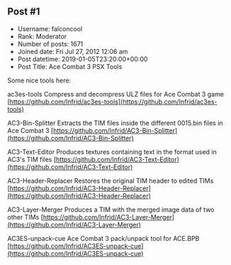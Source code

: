 ## Post #1
- Username: falconcool
- Rank: Moderator
- Number of posts: 1671
- Joined date: Fri Jul 27, 2012 12:06 am
- Post datetime: 2019-01-05T23:20:00+00:00
- Post Title: Ace Combat 3 PSX Tools

Some nice tools here:

 ac3es-tools
Compress and decompress ULZ files for Ace Combat 3 game 
[https://github.com/Infrid/ac3es-tools](https://github.com/Infrid/ac3es-tools)

 AC3-Bin-Splitter
Extracts the TIM files inside the different 0015.bin files in Ace Combat 3 
[https://github.com/Infrid/AC3-Bin-Splitter](https://github.com/Infrid/AC3-Bin-Splitter)

 AC3-Text-Editor
Produces textures containing text in the format used in AC3's TIM files 
[https://github.com/Infrid/AC3-Text-Editor](https://github.com/Infrid/AC3-Text-Editor)

 AC3-Header-Replacer
Restores the original TIM header to edited TIMs 
[https://github.com/Infrid/AC3-Header-Replacer](https://github.com/Infrid/AC3-Header-Replacer)

 AC3-Layer-Merger
Produces a TIM with the merged image data of two other TIMs 
[https://github.com/Infrid/AC3-Layer-Merger](https://github.com/Infrid/AC3-Layer-Merger)

 AC3ES-unpack-cue
Ace Combat 3 pack/unpack tool for ACE.BPB 
[https://github.com/Infrid/AC3ES-unpack-cue](https://github.com/Infrid/AC3ES-unpack-cue)
